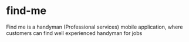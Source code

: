 # find-me
Find me is a handyman (Professional services) mobile application, where customers can find well experienced handyman for jobs
